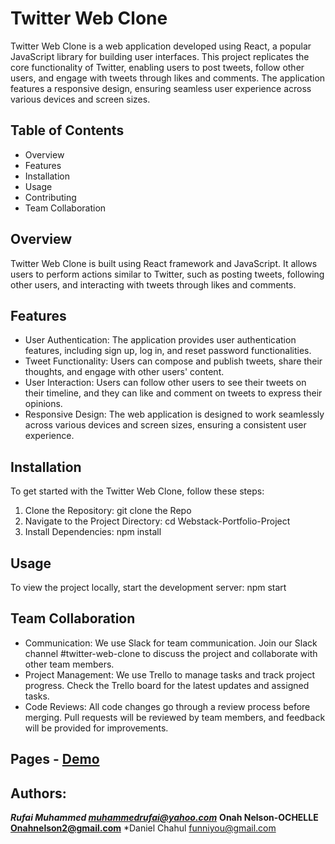 # Twitter Web Clone

Twitter Web Clone is a web application developed using React, a popular JavaScript library for building user interfaces. This project replicates the core functionality of Twitter, enabling users to post tweets, follow other users, and engage with tweets through likes and comments. The application features a responsive design, ensuring seamless user experience across various devices and screen sizes.

## Table of Contents

- Overview
- Features
- Installation
- Usage
- Contributing
- Team Collaboration

## Overview

Twitter Web Clone is built using React framework and JavaScript. It allows users to perform actions similar to Twitter, such as posting tweets, following other users, and interacting with tweets through likes and comments.

## Features

- User Authentication: The application provides user authentication features, including sign up, log in, and reset password functionalities.
- Tweet Functionality: Users can compose and publish tweets, share their thoughts, and engage with other users' content.
- User Interaction: Users can follow other users to see their tweets on their timeline, and they can like and comment on tweets to express their opinions.
- Responsive Design: The web application is designed to work seamlessly across various devices and screen sizes, ensuring a consistent user experience.


## Installation

To get started with the Twitter Web Clone, follow these steps:

1. Clone the Repository: git clone the Repo
2. Navigate to the Project Directory: cd Webstack-Portfolio-Project
3. Install Dependencies: npm install

## Usage

To view the project locally, start the development server: npm start

## Team Collaboration

- Communication: We use Slack for team communication. Join our Slack channel #twitter-web-clone to discuss the project and collaborate with other team members.
- Project Management: We use Trello to manage tasks and track project progress. Check the Trello board for the latest updates and assigned tasks.
- Code Reviews: All code changes go through a review process before merging. Pull requests will be reviewed by team members, and feedback will be provided for improvements.


## Pages - <a href="https://twitter-web-clone.netlify.app/">Demo</a>

## Authors:
***Rufai Muhammed <muhammedrufai@yahoo.com>***
**Onah Nelson-OCHELLE <Onahnelson2@gmail.com>**
*Daniel Chahul <funniyou@gmail.com>
